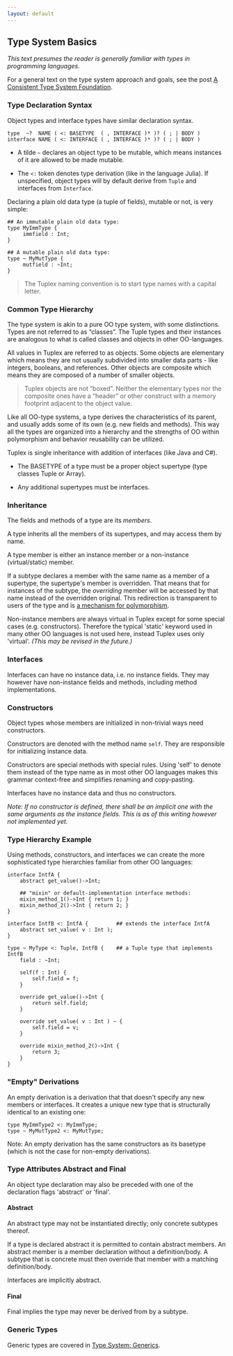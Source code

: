 ```yaml
---
layout: default
---
```


## Type System Basics

*This text presumes the reader is generally familiar with types in programming languages.*

For a general text on the type system approach and goals, see the post [A Consistent Type System Foundation](2017/04/27/consistent_type_system.html).

### Type Declaration Syntax

Object types and interface types have similar declaration syntax.

<pre><code>type  ~?  NAME ( <: BASETYPE  ( , INTERFACE )* )? ( ; | BODY )
interface NAME ( <: INTERFACE ( , INTERFACE )* )? ( ; | BODY )
</code></pre>

* A tilde `~` declares an object type to be mutable, which means instances of it are allowed to be made mutable.

* The `<:` token denotes type derivation (like in the language Julia). If unspecified, object types will by default derive from `Tuple` and interfaces from `Interface`.

Declaring a plain old data type (a tuple of fields), mutable or not, is very simple:

    ## An immutable plain old data type:
    type MyImmType {
         immfield : Int;
    }  

    ## A mutable plain old data type:
    type ~ MyMutType {
         mutfield : ~Int;
    }

> The Tuplex naming convention is to start type names with a capital letter.


### Common Type Hierarchy

The type system is akin to a pure OO type system, with some distinctions. Types are not referred to as “classes”. The Tuple types and their instances are analogous to what is called classes and objects in other OO-languages.

All values in Tuplex are referred to as objects. Some objects are elementary which means they are not usually subdivided into smaller data parts - like integers, booleans, and references. Other objects are composite which means they are composed of a number of smaller objects.

> Tuplex objects are not “boxed”. Neither the elementary types nor the composite ones have a “header” or other construct with a memory footprint adjacent to the object value.

Like all OO-type systems, a type derives the characteristics of its parent, and usually adds some of its own (e.g. new fields and methods). This way all the types are organized into a hierarchy and the strengths of OO within polymorphism and behavior reusability can be utilized.

Tuplex is single inheritance with addition of interfaces (like Java and C#).

* The BASETYPE of a type must be a proper object supertype (type classes Tuple or Array).

* Any additional supertypes must be interfaces.


### Inheritance

The fields and methods of a type are its *members*.

A type inherits all the members of its supertypes, and may access them by name.

A type member is either an instance member or a non-instance (virtual/static) member.

If a subtype declares a member with the same name as a member of a supertype, the supertype's member is overridden. That means that for instances of the subtype, the *overriding* member will be accessed by that name instead of the overridden original. This redirection is transparent to users of the type and is [a mechanism for polymorphism](https://en.wikipedia.org/wiki/Subtyping).

Non-instance members are always virtual in Tuplex except for some special cases (e.g. constructors). Therefore the typical 'static' keyword used in many other OO languages is not used here, instead Tuplex uses only 'virtual'. *(This may be revised in the future.)*


### Interfaces

Interfaces can have no instance data, i.e. no instance fields. They may however have non-instance fields and methods, including method implementations.


### Constructors

Object types whose members are initialized in non-trivial ways need constructors.

Constructors are denoted with the method name `self`. They are responsible for initializing instance data.

Constructors are special methods with special rules. Using 'self' to denote them instead of the type name as in most other OO languages makes this grammar context-free and simplifies renaming and copy-pasting.

Interfaces have no instance data and thus no constructors.

*Note: If no constructor is defined, there shall be an implicit one with the same arguments as the instance fields. This is as of this writing however not implemented yet.*


### Type Hierarchy Example

Using methods, constructors, and interfaces we can create the more sophisticated type hierarchies familiar from other OO languages:

```
interface IntfA {
    abstract get_value()->Int;

    ## "mixin" or default-implementation interface methods:
    mixin_method_1()->Int { return 1; }
    mixin_method_2()->Int { return 2; }
}

interface IntfB <: IntfA {         ## extends the interface IntfA
    abstract set_value( v : Int );
}

type ~ MyType <: Tuple, IntfB {    ## a Tuple type that implements IntfB
    field : ~Int;

    self(f : Int) {
        self.field = f;
    }

    override get_value()->Int {
        return self.field;
    }

    override set_value( v : Int ) ~ {
        self.field = v;
    }

    override mixin_method_2()->Int {
        return 3;
    }
}
```


### "Empty" Derivations

An empty derivation is a derivation that that doesn't specify any new members or interfaces. It creates a unique new type that is structurally identical to an existing one:

    type MyImmType2 <: MyImmType;
    type ~ MyMutType2 <: MyMutType;

Note: An empty derivation has the same constructors as its basetype (which is not the case for non-empty derivations).


### Type Attributes Abstract and Final

An object type declaration may also be preceded with one of the declaration flags 'abstract' or 'final'.

#### Abstract

An abstract type may not be instantiated directly; only concrete subtypes thereof.

If a type is declared abstract it is permitted to contain abstract members. An abstract member is a member declaration without a definition/body. A subtype that is concrete must then override that member with a matching definition/body.

Interfaces are implicitly abstract.

#### Final

Final implies the type may never be derived from by a subtype.


### Generic Types

Generic types are covered in [Type System: Generics](type_system_generics.html).